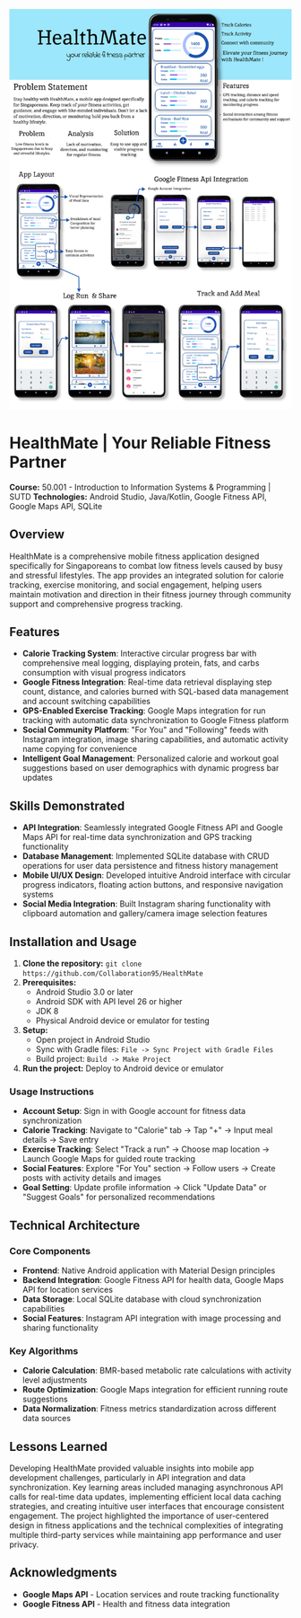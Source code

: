 
![HealthMate App Screenshot](assets/PosterFront.jpg)
# HealthMate | **Your Reliable Fitness Partner**
**Course:** 50.001 - Introduction to Information Systems & Programming | SUTD
**Technologies:** Android Studio, Java/Kotlin, Google Fitness API, Google Maps API, SQLite

## Overview
HealthMate is a comprehensive mobile fitness application designed specifically for Singaporeans to combat low fitness levels caused by busy and stressful lifestyles. The app provides an integrated solution for calorie tracking, exercise monitoring, and social engagement, helping users maintain motivation and direction in their fitness journey through community support and comprehensive progress tracking.

## Features
- **Calorie Tracking System**: Interactive circular progress bar with comprehensive meal logging, displaying protein, fats, and carbs consumption with visual progress indicators
- **Google Fitness Integration**: Real-time data retrieval displaying step count, distance, and calories burned with SQL-based data management and account switching capabilities  
- **GPS-Enabled Exercise Tracking**: Google Maps integration for run tracking with automatic data synchronization to Google Fitness platform
- **Social Community Platform**: "For You" and "Following" feeds with Instagram integration, image sharing capabilities, and automatic activity name copying for convenience
- **Intelligent Goal Management**: Personalized calorie and workout goal suggestions based on user demographics with dynamic progress bar updates

## Skills Demonstrated

- **API Integration**: Seamlessly integrated Google Fitness API and Google Maps API for real-time data synchronization and GPS tracking functionality
- **Database Management**: Implemented SQLite database with CRUD operations for user data persistence and fitness history management  
- **Mobile UI/UX Design**: Developed intuitive Android interface with circular progress indicators, floating action buttons, and responsive navigation systems
- **Social Media Integration**: Built Instagram sharing functionality with clipboard automation and gallery/camera image selection features

## Installation and Usage

1. **Clone the repository:** `git clone https://github.com/Collaboration95/HealthMate`
2. **Prerequisites:** 
   - Android Studio 3.0 or later
   - Android SDK with API level 26 or higher
   - JDK 8
   - Physical Android device or emulator for testing
3. **Setup:** 
   - Open project in Android Studio
   - Sync with Gradle files: `File -> Sync Project with Gradle Files`
   - Build project: `Build -> Make Project`
4. **Run the project:** Deploy to Android device or emulator

### Usage Instructions
- **Account Setup**: Sign in with Google account for fitness data synchronization
- **Calorie Tracking**: Navigate to "Calorie" tab → Tap "+" → Input meal details → Save entry  
- **Exercise Tracking**: Select "Track a run" → Choose map location → Launch Google Maps for guided route tracking
- **Social Features**: Explore "For You" section → Follow users → Create posts with activity details and images
- **Goal Setting**: Update profile information → Click "Update Data" or "Suggest Goals" for personalized recommendations

## Technical Architecture

### Core Components
- **Frontend**: Native Android application with Material Design principles
- **Backend Integration**: Google Fitness API for health data, Google Maps API for location services
- **Data Storage**: Local SQLite database with cloud synchronization capabilities
- **Social Features**: Instagram API integration with image processing and sharing functionality

### Key Algorithms
- **Calorie Calculation**: BMR-based metabolic rate calculations with activity level adjustments
- **Route Optimization**: Google Maps integration for efficient running route suggestions  
- **Data Normalization**: Fitness metrics standardization across different data sources

## Lessons Learned
Developing HealthMate provided valuable insights into mobile app development challenges, particularly in API integration and data synchronization. Key learning areas included managing asynchronous API calls for real-time data updates, implementing efficient local data caching strategies, and creating intuitive user interfaces that encourage consistent engagement. The project highlighted the importance of user-centered design in fitness applications and the technical complexities of integrating multiple third-party services while maintaining app performance and user privacy.

## Acknowledgments
- **Google Maps API** - Location services and route tracking functionality
- **Google Fitness API** - Health and fitness data integration
